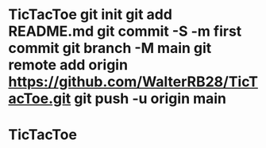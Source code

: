# TicTacToe git init git add README.md git commit -S -m first commit git branch -M main git remote add origin https://github.com/WalterRB28/TicTacToe.git git push -u origin main
# TicTacToe
